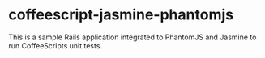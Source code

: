 coffeescript-jasmine-phantomjs
==============================

This is a sample Rails application integrated to PhantomJS and Jasmine to run CoffeeScripts unit tests.
